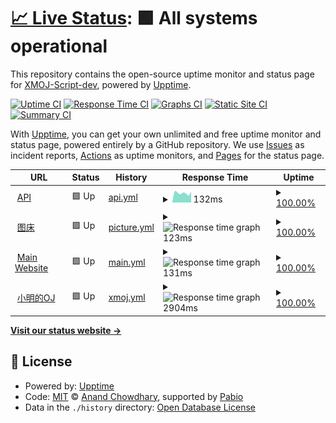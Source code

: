 # [📈 Live Status](https://status.xmoj-bbs.tech): <!--live status--> **🟩 All systems operational**

This repository contains the open-source uptime monitor and status page for [XMOJ-Script-dev](https://status.xmoj-bbs.tech), powered by [Upptime](https://github.com/upptime/upptime).

[![Uptime CI](https://github.com/XMOJ-Script-dev/upptime/workflows/Uptime%20CI/badge.svg)](https://github.com/XMOJ-Script-de/upptime/actions?query=workflow%3A%22Uptime+CI%22)
[![Response Time CI](https://github.com/XMOJ-Script-dev/upptime/workflows/Response%20Time%20CI/badge.svg)](https://github.com/XMOJ-Script-de/upptime/actions?query=workflow%3A%22Response+Time+CI%22)
[![Graphs CI](https://github.com/XMOJ-Script-dev/upptime/workflows/Graphs%20CI/badge.svg)](https://github.com/XMOJ-Script-de/upptime/actions?query=workflow%3A%22Graphs+CI%22)
[![Static Site CI](https://github.com/XMOJ-Script-dev/upptime/workflows/Static%20Site%20CI/badge.svg)](https://github.com/XMOJ-Script-de/upptime/actions?query=workflow%3A%22Static+Site+CI%22)
[![Summary CI](https://github.com/XMOJ-Script-dev/upptime/workflows/Summary%20CI/badge.svg)](https://github.com/XMOJ-Script-de/upptime/actions?query=workflow%3A%22Summary+CI%22)

With [Upptime](https://upptime.js.org), you can get your own unlimited and free uptime monitor and status page, powered entirely by a GitHub repository. We use [Issues](https://github.com/XMOJ-Script-dev/upptime/issues) as incident reports, [Actions](https://github.com/XMOJ-Script-dev/upptime/actions) as uptime monitors, and [Pages](https://status.xmoj-bbs.tech) for the status page.

<!--start: status pages-->
<!-- This summary is generated by Upptime (https://github.com/upptime/upptime) -->
<!-- Do not edit this manually, your changes will be overwritten -->
<!-- prettier-ignore -->
| URL | Status | History | Response Time | Uptime |
| --- | ------ | ------- | ------------- | ------ |
| <img alt="" src="https://icons.duckduckgo.com/ip3/api.xmoj-bbs.tech.ico" height="13"> [API](https://api.xmoj-bbs.tech) | 🟩 Up | [api.yml](https://github.com/XMOJ-Script-dev/statuspage/commits/HEAD/history/api.yml) | <details><summary><img alt="Response time graph" src="./graphs/api/response-time-week.png" height="20"> 132ms</summary><br><a href="https://status.xmoj-bbs.tech/history/api"><img alt="Response time 224" src="https://img.shields.io/endpoint?url=https%3A%2F%2Fraw.githubusercontent.com%2FXMOJ-Script-dev%2Fstatuspage%2FHEAD%2Fapi%2Fapi%2Fresponse-time.json"></a><br><a href="https://status.xmoj-bbs.tech/history/api"><img alt="24-hour response time 149" src="https://img.shields.io/endpoint?url=https%3A%2F%2Fraw.githubusercontent.com%2FXMOJ-Script-dev%2Fstatuspage%2FHEAD%2Fapi%2Fapi%2Fresponse-time-day.json"></a><br><a href="https://status.xmoj-bbs.tech/history/api"><img alt="7-day response time 132" src="https://img.shields.io/endpoint?url=https%3A%2F%2Fraw.githubusercontent.com%2FXMOJ-Script-dev%2Fstatuspage%2FHEAD%2Fapi%2Fapi%2Fresponse-time-week.json"></a><br><a href="https://status.xmoj-bbs.tech/history/api"><img alt="30-day response time 134" src="https://img.shields.io/endpoint?url=https%3A%2F%2Fraw.githubusercontent.com%2FXMOJ-Script-dev%2Fstatuspage%2FHEAD%2Fapi%2Fapi%2Fresponse-time-month.json"></a><br><a href="https://status.xmoj-bbs.tech/history/api"><img alt="1-year response time 224" src="https://img.shields.io/endpoint?url=https%3A%2F%2Fraw.githubusercontent.com%2FXMOJ-Script-dev%2Fstatuspage%2FHEAD%2Fapi%2Fapi%2Fresponse-time-year.json"></a></details> | <details><summary><a href="https://status.xmoj-bbs.tech/history/api">100.00%</a></summary><a href="https://status.xmoj-bbs.tech/history/api"><img alt="All-time uptime 100.00%" src="https://img.shields.io/endpoint?url=https%3A%2F%2Fraw.githubusercontent.com%2FXMOJ-Script-dev%2Fstatuspage%2FHEAD%2Fapi%2Fapi%2Fuptime.json"></a><br><a href="https://status.xmoj-bbs.tech/history/api"><img alt="24-hour uptime 100.00%" src="https://img.shields.io/endpoint?url=https%3A%2F%2Fraw.githubusercontent.com%2FXMOJ-Script-dev%2Fstatuspage%2FHEAD%2Fapi%2Fapi%2Fuptime-day.json"></a><br><a href="https://status.xmoj-bbs.tech/history/api"><img alt="7-day uptime 100.00%" src="https://img.shields.io/endpoint?url=https%3A%2F%2Fraw.githubusercontent.com%2FXMOJ-Script-dev%2Fstatuspage%2FHEAD%2Fapi%2Fapi%2Fuptime-week.json"></a><br><a href="https://status.xmoj-bbs.tech/history/api"><img alt="30-day uptime 100.00%" src="https://img.shields.io/endpoint?url=https%3A%2F%2Fraw.githubusercontent.com%2FXMOJ-Script-dev%2Fstatuspage%2FHEAD%2Fapi%2Fapi%2Fuptime-month.json"></a><br><a href="https://status.xmoj-bbs.tech/history/api"><img alt="1-year uptime 100.00%" src="https://img.shields.io/endpoint?url=https%3A%2F%2Fraw.githubusercontent.com%2FXMOJ-Script-dev%2Fstatuspage%2FHEAD%2Fapi%2Fapi%2Fuptime-year.json"></a></details>
| <img alt="" src="https://icons.duckduckgo.com/ip3/assets.xmoj-bbs.tech.ico" height="13"> [图床](https://assets.xmoj-bbs.tech) | 🟩 Up | [picture.yml](https://github.com/XMOJ-Script-dev/statuspage/commits/HEAD/history/picture.yml) | <details><summary><img alt="Response time graph" src="./graphs/picture/response-time-week.png" height="20"> 123ms</summary><br><a href="https://status.xmoj-bbs.tech/history/picture"><img alt="Response time 120" src="https://img.shields.io/endpoint?url=https%3A%2F%2Fraw.githubusercontent.com%2FXMOJ-Script-dev%2Fstatuspage%2FHEAD%2Fapi%2Fpicture%2Fresponse-time.json"></a><br><a href="https://status.xmoj-bbs.tech/history/picture"><img alt="24-hour response time 153" src="https://img.shields.io/endpoint?url=https%3A%2F%2Fraw.githubusercontent.com%2FXMOJ-Script-dev%2Fstatuspage%2FHEAD%2Fapi%2Fpicture%2Fresponse-time-day.json"></a><br><a href="https://status.xmoj-bbs.tech/history/picture"><img alt="7-day response time 123" src="https://img.shields.io/endpoint?url=https%3A%2F%2Fraw.githubusercontent.com%2FXMOJ-Script-dev%2Fstatuspage%2FHEAD%2Fapi%2Fpicture%2Fresponse-time-week.json"></a><br><a href="https://status.xmoj-bbs.tech/history/picture"><img alt="30-day response time 118" src="https://img.shields.io/endpoint?url=https%3A%2F%2Fraw.githubusercontent.com%2FXMOJ-Script-dev%2Fstatuspage%2FHEAD%2Fapi%2Fpicture%2Fresponse-time-month.json"></a><br><a href="https://status.xmoj-bbs.tech/history/picture"><img alt="1-year response time 120" src="https://img.shields.io/endpoint?url=https%3A%2F%2Fraw.githubusercontent.com%2FXMOJ-Script-dev%2Fstatuspage%2FHEAD%2Fapi%2Fpicture%2Fresponse-time-year.json"></a></details> | <details><summary><a href="https://status.xmoj-bbs.tech/history/picture">100.00%</a></summary><a href="https://status.xmoj-bbs.tech/history/picture"><img alt="All-time uptime 100.00%" src="https://img.shields.io/endpoint?url=https%3A%2F%2Fraw.githubusercontent.com%2FXMOJ-Script-dev%2Fstatuspage%2FHEAD%2Fapi%2Fpicture%2Fuptime.json"></a><br><a href="https://status.xmoj-bbs.tech/history/picture"><img alt="24-hour uptime 100.00%" src="https://img.shields.io/endpoint?url=https%3A%2F%2Fraw.githubusercontent.com%2FXMOJ-Script-dev%2Fstatuspage%2FHEAD%2Fapi%2Fpicture%2Fuptime-day.json"></a><br><a href="https://status.xmoj-bbs.tech/history/picture"><img alt="7-day uptime 100.00%" src="https://img.shields.io/endpoint?url=https%3A%2F%2Fraw.githubusercontent.com%2FXMOJ-Script-dev%2Fstatuspage%2FHEAD%2Fapi%2Fpicture%2Fuptime-week.json"></a><br><a href="https://status.xmoj-bbs.tech/history/picture"><img alt="30-day uptime 100.00%" src="https://img.shields.io/endpoint?url=https%3A%2F%2Fraw.githubusercontent.com%2FXMOJ-Script-dev%2Fstatuspage%2FHEAD%2Fapi%2Fpicture%2Fuptime-month.json"></a><br><a href="https://status.xmoj-bbs.tech/history/picture"><img alt="1-year uptime 100.00%" src="https://img.shields.io/endpoint?url=https%3A%2F%2Fraw.githubusercontent.com%2FXMOJ-Script-dev%2Fstatuspage%2FHEAD%2Fapi%2Fpicture%2Fuptime-year.json"></a></details>
| <img alt="" src="https://icons.duckduckgo.com/ip3/www.xmoj-bbs.tech.ico" height="13"> [Main Website](https://www.xmoj-bbs.tech) | 🟩 Up | [main.yml](https://github.com/XMOJ-Script-dev/statuspage/commits/HEAD/history/main.yml) | <details><summary><img alt="Response time graph" src="./graphs/main/response-time-week.png" height="20"> 131ms</summary><br><a href="https://status.xmoj-bbs.tech/history/main"><img alt="Response time 143" src="https://img.shields.io/endpoint?url=https%3A%2F%2Fraw.githubusercontent.com%2FXMOJ-Script-dev%2Fstatuspage%2FHEAD%2Fapi%2Fmain%2Fresponse-time.json"></a><br><a href="https://status.xmoj-bbs.tech/history/main"><img alt="24-hour response time 132" src="https://img.shields.io/endpoint?url=https%3A%2F%2Fraw.githubusercontent.com%2FXMOJ-Script-dev%2Fstatuspage%2FHEAD%2Fapi%2Fmain%2Fresponse-time-day.json"></a><br><a href="https://status.xmoj-bbs.tech/history/main"><img alt="7-day response time 131" src="https://img.shields.io/endpoint?url=https%3A%2F%2Fraw.githubusercontent.com%2FXMOJ-Script-dev%2Fstatuspage%2FHEAD%2Fapi%2Fmain%2Fresponse-time-week.json"></a><br><a href="https://status.xmoj-bbs.tech/history/main"><img alt="30-day response time 138" src="https://img.shields.io/endpoint?url=https%3A%2F%2Fraw.githubusercontent.com%2FXMOJ-Script-dev%2Fstatuspage%2FHEAD%2Fapi%2Fmain%2Fresponse-time-month.json"></a><br><a href="https://status.xmoj-bbs.tech/history/main"><img alt="1-year response time 143" src="https://img.shields.io/endpoint?url=https%3A%2F%2Fraw.githubusercontent.com%2FXMOJ-Script-dev%2Fstatuspage%2FHEAD%2Fapi%2Fmain%2Fresponse-time-year.json"></a></details> | <details><summary><a href="https://status.xmoj-bbs.tech/history/main">100.00%</a></summary><a href="https://status.xmoj-bbs.tech/history/main"><img alt="All-time uptime 100.00%" src="https://img.shields.io/endpoint?url=https%3A%2F%2Fraw.githubusercontent.com%2FXMOJ-Script-dev%2Fstatuspage%2FHEAD%2Fapi%2Fmain%2Fuptime.json"></a><br><a href="https://status.xmoj-bbs.tech/history/main"><img alt="24-hour uptime 100.00%" src="https://img.shields.io/endpoint?url=https%3A%2F%2Fraw.githubusercontent.com%2FXMOJ-Script-dev%2Fstatuspage%2FHEAD%2Fapi%2Fmain%2Fuptime-day.json"></a><br><a href="https://status.xmoj-bbs.tech/history/main"><img alt="7-day uptime 100.00%" src="https://img.shields.io/endpoint?url=https%3A%2F%2Fraw.githubusercontent.com%2FXMOJ-Script-dev%2Fstatuspage%2FHEAD%2Fapi%2Fmain%2Fuptime-week.json"></a><br><a href="https://status.xmoj-bbs.tech/history/main"><img alt="30-day uptime 100.00%" src="https://img.shields.io/endpoint?url=https%3A%2F%2Fraw.githubusercontent.com%2FXMOJ-Script-dev%2Fstatuspage%2FHEAD%2Fapi%2Fmain%2Fuptime-month.json"></a><br><a href="https://status.xmoj-bbs.tech/history/main"><img alt="1-year uptime 100.00%" src="https://img.shields.io/endpoint?url=https%3A%2F%2Fraw.githubusercontent.com%2FXMOJ-Script-dev%2Fstatuspage%2FHEAD%2Fapi%2Fmain%2Fuptime-year.json"></a></details>
| <img alt="" src="https://icons.duckduckgo.com/ip3/xmoj.tech.ico" height="13"> [小明的OJ](https://xmoj.tech) | 🟩 Up | [xmoj.yml](https://github.com/XMOJ-Script-dev/statuspage/commits/HEAD/history/xmoj.yml) | <details><summary><img alt="Response time graph" src="./graphs/xmoj/response-time-week.png" height="20"> 2904ms</summary><br><a href="https://status.xmoj-bbs.tech/history/xmoj"><img alt="Response time 2942" src="https://img.shields.io/endpoint?url=https%3A%2F%2Fraw.githubusercontent.com%2FXMOJ-Script-dev%2Fstatuspage%2FHEAD%2Fapi%2Fxmoj%2Fresponse-time.json"></a><br><a href="https://status.xmoj-bbs.tech/history/xmoj"><img alt="24-hour response time 2920" src="https://img.shields.io/endpoint?url=https%3A%2F%2Fraw.githubusercontent.com%2FXMOJ-Script-dev%2Fstatuspage%2FHEAD%2Fapi%2Fxmoj%2Fresponse-time-day.json"></a><br><a href="https://status.xmoj-bbs.tech/history/xmoj"><img alt="7-day response time 2904" src="https://img.shields.io/endpoint?url=https%3A%2F%2Fraw.githubusercontent.com%2FXMOJ-Script-dev%2Fstatuspage%2FHEAD%2Fapi%2Fxmoj%2Fresponse-time-week.json"></a><br><a href="https://status.xmoj-bbs.tech/history/xmoj"><img alt="30-day response time 2907" src="https://img.shields.io/endpoint?url=https%3A%2F%2Fraw.githubusercontent.com%2FXMOJ-Script-dev%2Fstatuspage%2FHEAD%2Fapi%2Fxmoj%2Fresponse-time-month.json"></a><br><a href="https://status.xmoj-bbs.tech/history/xmoj"><img alt="1-year response time 2942" src="https://img.shields.io/endpoint?url=https%3A%2F%2Fraw.githubusercontent.com%2FXMOJ-Script-dev%2Fstatuspage%2FHEAD%2Fapi%2Fxmoj%2Fresponse-time-year.json"></a></details> | <details><summary><a href="https://status.xmoj-bbs.tech/history/xmoj">100.00%</a></summary><a href="https://status.xmoj-bbs.tech/history/xmoj"><img alt="All-time uptime 100.00%" src="https://img.shields.io/endpoint?url=https%3A%2F%2Fraw.githubusercontent.com%2FXMOJ-Script-dev%2Fstatuspage%2FHEAD%2Fapi%2Fxmoj%2Fuptime.json"></a><br><a href="https://status.xmoj-bbs.tech/history/xmoj"><img alt="24-hour uptime 100.00%" src="https://img.shields.io/endpoint?url=https%3A%2F%2Fraw.githubusercontent.com%2FXMOJ-Script-dev%2Fstatuspage%2FHEAD%2Fapi%2Fxmoj%2Fuptime-day.json"></a><br><a href="https://status.xmoj-bbs.tech/history/xmoj"><img alt="7-day uptime 100.00%" src="https://img.shields.io/endpoint?url=https%3A%2F%2Fraw.githubusercontent.com%2FXMOJ-Script-dev%2Fstatuspage%2FHEAD%2Fapi%2Fxmoj%2Fuptime-week.json"></a><br><a href="https://status.xmoj-bbs.tech/history/xmoj"><img alt="30-day uptime 100.00%" src="https://img.shields.io/endpoint?url=https%3A%2F%2Fraw.githubusercontent.com%2FXMOJ-Script-dev%2Fstatuspage%2FHEAD%2Fapi%2Fxmoj%2Fuptime-month.json"></a><br><a href="https://status.xmoj-bbs.tech/history/xmoj"><img alt="1-year uptime 100.00%" src="https://img.shields.io/endpoint?url=https%3A%2F%2Fraw.githubusercontent.com%2FXMOJ-Script-dev%2Fstatuspage%2FHEAD%2Fapi%2Fxmoj%2Fuptime-year.json"></a></details>

<!--end: status pages-->

[**Visit our status website →**](https://status.xmoj-bbs.tech)

## 📄 License

- Powered by: [Upptime](https://github.com/upptime/upptime)
- Code: [MIT](./LICENSE) © [Anand Chowdhary](https://anandchowdhary.com), supported by [Pabio](https://pabio.com)
- Data in the `./history` directory: [Open Database License](https://opendatacommons.org/licenses/odbl/1-0/)
